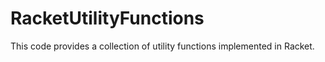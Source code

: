 # RacketUtilityFunctions
This code provides a collection of utility functions implemented in Racket.
